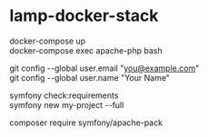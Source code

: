 # lamp-docker-stack


docker-compose up \
docker-compose exec apache-php bash

git config --global user.email "you@example.com" \
git config --global user.name "Your Name"


symfony check:requirements \
symfony new my-project --full

composer require symfony/apache-pack
